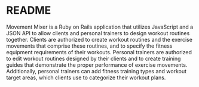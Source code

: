 # README
Movement Mixer is a Ruby on Rails application that utilizes JavaScript and a JSON API to allow clients and personal trainers to design workout routines together. Clients are authorized to create workout routines and the exercise movements that comprise these routines, and to specify the fitness equipment requirements of their workouts. Personal trainers are authorized to edit workout routines designed by their clients and to create training guides that demonstrate the proper performance of exercise movements. Additionally, personal trainers can add fitness training types and workout target areas, which clients use to categorize their workout plans.